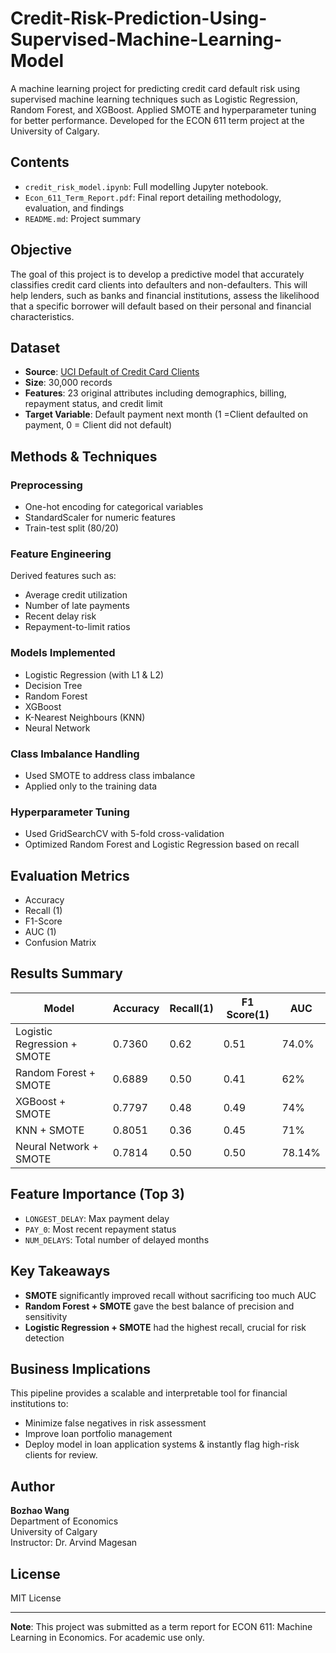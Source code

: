 # Credit-Risk-Prediction-Using-Supervised-Machine-Learning-Model
A machine learning project for predicting credit card default risk using supervised machine learning techniques such as Logistic Regression, Random Forest, and XGBoost. Applied SMOTE and hyperparameter tuning for better performance. Developed for the ECON 611 term project at the University of Calgary.

## Contents
- `credit_risk_model.ipynb`: Full modelling Jupyter notebook.
- `Econ_611_Term_Report.pdf`: Final report detailing methodology, evaluation, and findings
- `README.md`: Project summary

## Objective
The goal of this project is to develop a predictive model that accurately classifies credit card clients into defaulters and non-defaulters. This will help lenders, such as banks 
and financial institutions, assess the likelihood that a specific borrower will default based on their personal and financial characteristics. 


## Dataset
- **Source**: [UCI Default of Credit Card Clients](https://doi.org/10.24432/C55S3H)
- **Size**: 30,000 records
- **Features**: 23 original attributes including demographics, billing, repayment status, and credit limit
- **Target Variable**: Default payment next month (1 =Client defaulted on payment, 0 = Client did not default)

## Methods & Techniques
### Preprocessing
- One-hot encoding for categorical variables
- StandardScaler for numeric features
- Train-test split (80/20)

### Feature Engineering
Derived features such as:
- Average credit utilization
- Number of late payments
- Recent delay risk
- Repayment-to-limit ratios

### Models Implemented
- Logistic Regression (with L1 & L2)
- Decision Tree
- Random Forest
- XGBoost
- K-Nearest Neighbours (KNN)
- Neural Network

### Class Imbalance Handling
- Used SMOTE to address class imbalance
- Applied only to the training data

### Hyperparameter Tuning
- Used GridSearchCV with 5-fold cross-validation
- Optimized Random Forest and Logistic Regression based on recall

## Evaluation Metrics
- Accuracy
- Recall (1)
- F1-Score
- AUC (1)
- Confusion Matrix

## Results Summary

| Model                 | Accuracy | Recall(1) | F1 Score(1)   | AUC |
|----------------------|--------|----------|-------|----------|
| Logistic Regression + SMOTE | 0.7360 | 0.62     | 0.51  | 74.0%    |
| Random Forest + SMOTE      | 0.6889   | 0.50  | 0.41 | 62%    |
| XGBoost + SMOTE            | 0.7797   | 0.48     | 0.49  | 74%      |
| KNN + SMOTE                | 0.8051   | 0.36     | 0.45 | 71%    |
| Neural Network + SMOTE         | 0.7814   | 0.50     | 0.50 | 78.14%    |

## Feature Importance (Top 3)

- `LONGEST_DELAY`: Max payment delay
- `PAY_0`: Most recent repayment status
- `NUM_DELAYS`: Total number of delayed months

## Key Takeaways
- **SMOTE** significantly improved recall without sacrificing too much AUC
- **Random Forest + SMOTE** gave the best balance of precision and sensitivity
- **Logistic Regression + SMOTE** had the highest recall, crucial for risk detection

## Business Implications
This pipeline provides a scalable and interpretable tool for financial institutions to:
- Minimize false negatives in risk assessment
- Improve loan portfolio management
- Deploy model in loan application systems & instantly flag high-risk clients for review.

## Author
**Bozhao Wang**  
Department of Economics  
University of Calgary  
Instructor: Dr. Arvind Magesan

## License
MIT License

---

**Note**: This project was submitted as a term report for ECON 611: Machine Learning in Economics. For academic use only.
